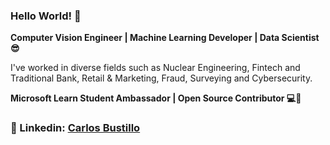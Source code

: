 ### Hello World! 👋

**Computer Vision Engineer | Machine Learning Developer | Data Scientist 😎**

I've worked in diverse fields such as Nuclear Engineering, Fintech and Traditional Bank, Retail & Marketing, Fraud, Surveying and Cybersecurity.

**Microsoft Learn Student Ambassador | Open Source Contributor 💻🙌**

### 🚀 Linkedin: [Carlos Bustillo](https://www.linkedin.com/in/carlos-bustillo-74514b1b6/) 
